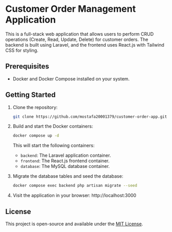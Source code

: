 # Customer Order Management Application

This is a full-stack web application that allows users to perform CRUD operations (Create, Read, Update, Delete) for customer orders. The backend is built using Laravel, and the frontend uses React.js with Tailwind CSS for styling.

## Prerequisites

- Docker and Docker Compose installed on your system.

## Getting Started

1. Clone the repository:
    ```bash
   git clone https://github.com/mostafa20001379/customer-order-app.git
    ```

2. Build and start the Docker containers:
     ```bash
     docker compose up -d
     ```
   This will start the following containers:
   - `backend`: The Laravel application container.
   - `frontend`: The React.js frontend container.
   - `database`: The MySQL database container.
3. Migrate the database tables and seed the database:
    ```bash
    docker compose exec backend php artisan migrate --seed
    ```

4. Visit the application in your browser:
   http://localhost:3000

## License

This project is open-source and available under the [MIT License](LICENSE).
